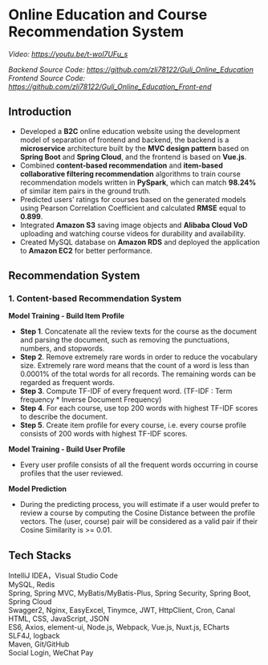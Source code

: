 # Online Education and Course Recommendation System

*Video: https://youtu.be/t-wol7UFu_s*  

*Backend Source Code: https://github.com/zli78122/Guli_Online_Education*  
*Frontend Source Code: https://github.com/zli78122/Guli_Online_Education_Front-end*  

## Introduction
* Developed a **B2C** online education website using the development model of separation of frontend and backend, the backend is a **microservice** architecture built by the **MVC design pattern** based on **Spring Boot** and **Spring Cloud**, and the frontend is based on **Vue.js**.
* Combined **content-based recommendation** and **item-based collaborative filtering recommendation** algorithms to train course recommendation models written in **PySpark**, which can match **98.24%** of similar item pairs in the ground truth.
* Predicted users’ ratings for courses based on the generated models using Pearson Correlation Coefficient and calculated **RMSE** equal to **0.899**.
* Integrated **Amazon S3** saving image objects and **Alibaba Cloud VoD** uploading and watching course videos for durability and availability.
* Created MySQL database on **Amazon RDS** and deployed the application to **Amazon EC2** for better performance.

## Recommendation System
### 1. Content-based Recommendation System
**Model Training - Build Item Profile**  
* **Step 1**. Concatenate all the review texts for the course as the document and parsing the document, such as removing the punctuations, numbers, and stopwords.
* **Step 2**. Remove extremely rare words in order to reduce the vocabulary size. Extremely rare word means that the count of a word is less than 0.0001% of the total words for all records. The remaining words can be regarded as frequent words.
* **Step 3**. Compute TF-IDF of every frequent word. (TF-IDF : Term frequency * Inverse Document Frequency)
* **Step 4**. For each course, use top 200 words with highest TF-IDF scores to describe the document.
* **Step 5**. Create item profile for every course, i.e. every course profile consists of 200 words with highest TF-IDF scores.

**Model Training - Build User Profile**  
* Every user profile consists of all the frequent words occurring in course profiles that the user reviewed.

**Model Prediction**  
* During the predicting process, you will estimate if a user would prefer to review a course by computing the Cosine Distance between the profile vectors. The (user, course) pair will be considered as a valid pair if their Cosine Similarity is >= 0.01.

## Tech Stacks
IntelliJ IDEA，Visual Studio Code  
MySQL, Redis  
Spring, Spring MVC, MyBatis/MyBatis-Plus, Spring Security, Spring Boot, Spring Cloud  
Swagger2, Nginx, EasyExcel, Tinymce, JWT, HttpClient, Cron, Canal  
HTML, CSS, JavaScript, JSON  
ES6, Axios, element-ui, Node.js, Webpack, Vue.js, Nuxt.js, ECharts  
SLF4J, logback  
Maven, Git/GitHub  
Social Login, WeChat Pay  
